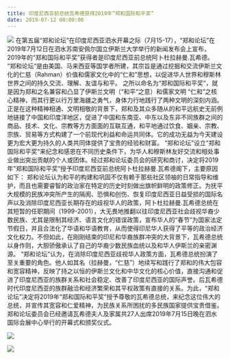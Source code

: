 ```yaml
---
title: 印度尼西亚前总统瓦希德获得2019年“郑和国际和平奖”
date: 2019-07-12 00:00:00
---
```

![](/static/images/2019/06/01.png)
在第五届“郑和论坛”在印度尼西亚泗水开幕之际（7月15-17），“郑和论坛”在2019年7月12日在泗水苏南安佩尔国立伊斯兰大学举行的新闻发布会上宣布，2019年的“郑和国际和平奖”获得者是印度尼西亚前总统阿卜杜拉赫曼.瓦希德。
“郑和论坛“是由美国、马来西亚等国学者所建，其宗旨是通过挖掘和交流伊斯兰文化的仁慈（Rahman）价值和儒家文化中的“仁和”思想，以促进华人世界和穆斯林世界之间的持久交流、理解、友谊与和平。
之所以命名为“郑和国际和平奖“，就是因为郑和之名兼容和凸显了伊斯兰文明（“和平“之意）和儒家文明 “仁和”之核心精神，而其行更以行万里海疆之勇气，身体力行地践行了两种文明的深刻内涵。正是在这种精神相通、文明相敬的背景下，郑和及其众多随从的和平远航史无前例地链接了中国和印度洋地区，促进了中国和东南亚、中东以及东非不同族群之间的商品、技术、文化、宗教等方方面面的互联互通，和平地通过饮食、姻亲、宗教、宗族、贸易等方式构建了一个前现代利益和命运共同体。它的成功无益为今天建设更为宏大更为持久的人类共同体提供了宝贵的经验和财富。
“郑和论坛”设立“郑和国际和平奖“来纪念和感恩在不同历史条件下，为华人和穆斯林友好交流和相处事业做出突出贡献的个人或团体。经过郑和论坛委员会的研究和商讨，决定将2019年”郑和国际和平奖“授予印度尼西亚前总统阿卜杜拉赫曼.瓦希德阁下，主要原因如下：
郑和论坛认为和平的构建和巩固不仅有赖于那些社区领袖的日常指导和维护，而且也需要睿智的政治家在特定的历史时刻做出旗帜鲜明的政策修正。为抚平大规模的民族冲突所产生的隔阂、恐惧和创伤、恢复印度尼西亚日益受损的国际名声以及消除印度尼西亚长期存在的歧视华人的政策，阿卜杜拉赫曼.瓦希德总统在其短暂的任职期间（1999-2001），大无畏地推翻以往印度尼西亚社会歧视华裔少数民族、尤其是限制其经济、语言文化的错误政策，宣布华人的“春节”为国家法定节假日，并且合法化了华语和华语教育，从而使得印尼华人获得了平等的政治经济文化权力。不但如此，在刚刚结束的印尼和华裔族群冲突的大背景下，瓦希德总统以身作则，大胆骄傲承认了自己的华裔少数民族血统以及和华人伊斯兰的亲密渊源。
“郑和论坛”认为，在消除印度尼西亚歧视华人政策方面，瓦希德总统扮演了至关重要的角色。他人如其名（拉赫曼，“仁慈”）地续写和践行了郑和的伟大包容和宽容精神，反映了持之以恒的伊斯兰文化和中华文化的核心价值，直接沟通和促进了印度尼西亚的族群关系和社会稳定、改善了印度尼西亚的国际声誉。后瓦希德时代印度尼西亚的族群融洽和经济繁荣和其平权政策有直接的关系。为此，“郑和论坛”决定将2019年“郑和国际和平奖”授予尊敬的瓦希德总统，来纪念这位伟大的总统，并宣传其宽容和仁爱精神，为民族关系所困扰的多民族国家提供宝贵借鉴。郑和论坛委员会已经邀请瓦希德夫人及家属共27人出席2019年7月15日晚在泗水国际会展中心举行的开幕式和颁奖仪式。


![](/static/images/2019/06/02.png)

![](/static/images/2019/06/03.png)
